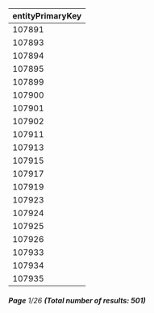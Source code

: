 | entityPrimaryKey |
| ---------------- |
| 107891           |
| 107893           |
| 107894           |
| 107895           |
| 107899           |
| 107900           |
| 107901           |
| 107902           |
| 107911           |
| 107913           |
| 107915           |
| 107917           |
| 107919           |
| 107923           |
| 107924           |
| 107925           |
| 107926           |
| 107933           |
| 107934           |
| 107935           |

###### **Page** 1/26 **(Total number of results: 501)**